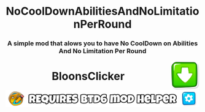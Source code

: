 <h1 align="center">
NoCoolDownAbilitiesAndNoLimitationPerRound

</h1>
<h3 align="center">A simple mod that alows you to have No CoolDown on Abilities And No Limitation Per Round</h3>
<img align="right" alt="Download" height="75" src="https://raw.githubusercontent.com/gurrenm3/BTD-Mod-Helper/master/BloonsTD6%20Mod%20Helper/Resources/DownloadBtn.png">
<h1 align="center">BloonsClicker</h1>


[![Requires BTD6 Mod Helper](https://raw.githubusercontent.com/gurrenm3/BTD-Mod-Helper/master/banner.png)](https://github.com/gurrenm3/BTD-Mod-Helper#readme)

